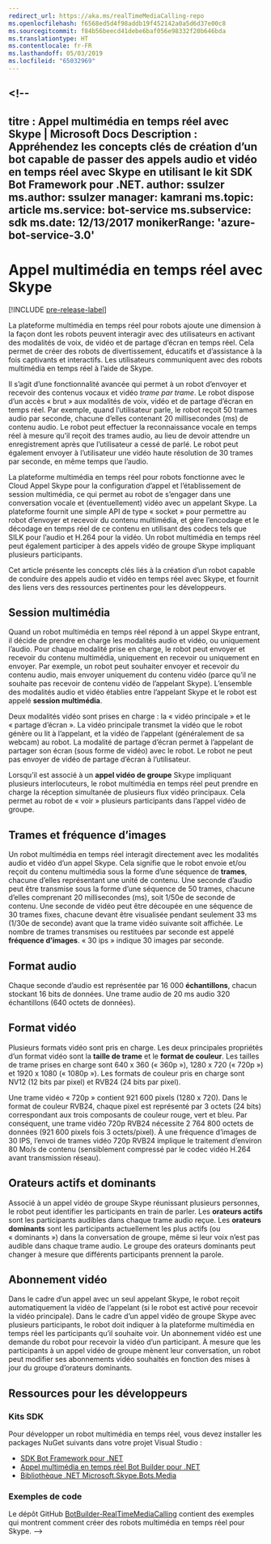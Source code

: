 ```yaml
---
redirect_url: https://aka.ms/realTimeMediaCalling-repo
ms.openlocfilehash: f6568ed5d4f98addb19f452142a0a5d6d37e00c8
ms.sourcegitcommit: f84b56beecd41debe6baf056e98332f20b646bda
ms.translationtype: HT
ms.contentlocale: fr-FR
ms.lasthandoff: 05/03/2019
ms.locfileid: "65032969"
---
```

<a name="--"></a><!--
---
titre : Appel multimédia en temps réel avec Skype | Microsoft Docs Description : Appréhendez les concepts clés de création d’un bot capable de passer des appels audio et vidéo en temps réel avec Skype en utilisant le kit SDK Bot Framework pour .NET.
author: ssulzer ms.author: ssulzer manager: kamrani ms.topic: article ms.service: bot-service ms.subservice: sdk ms.date: 12/13/2017 monikerRange: 'azure-bot-service-3.0'
---

# <a name="real-time-media-calling-with-skype"></a>Appel multimédia en temps réel avec Skype

[!INCLUDE [pre-release-label](../includes/pre-release-label-v3.md)]

La plateforme multimédia en temps réel pour robots ajoute une dimension à la façon dont les robots peuvent interagir avec des utilisateurs en activant des modalités de voix, de vidéo et de partage d’écran en temps réel. Cela permet de créer des robots de divertissement, éducatifs et d’assistance à la fois captivants et interactifs. Les utilisateurs communiquent avec des robots multimédia en temps réel à l’aide de Skype.

Il s’agit d’une fonctionnalité avancée qui permet à un robot d’envoyer et recevoir des contenus vocaux et vidéo *trame par trame*. Le robot dispose d’un accès « brut » aux modalités de voix, vidéo et de partage d’écran en temps réel. Par exemple, quand l’utilisateur parle, le robot reçoit 50 trames audio par seconde, chacune d’elles contenant 20 millisecondes (ms) de contenu audio. Le robot peut effectuer la reconnaissance vocale en temps réel à mesure qu’il reçoit des trames audio, au lieu de devoir attendre un enregistrement après que l’utilisateur a cessé de parlé. Le robot peut également envoyer à l’utilisateur une vidéo haute résolution de 30 trames par seconde, en même temps que l’audio.

La plateforme multimédia en temps réel pour robots fonctionne avec le Cloud Appel Skype pour la configuration d’appel et l’établissement de session multimédia, ce qui permet au robot de s’engager dans une conversation vocale et (éventuellement) vidéo avec un appelant Skype. La plateforme fournit une simple API de type « socket » pour permettre au robot d’envoyer et recevoir du contenu multimédia, et gère l’encodage et le décodage en temps réel de ce contenu en utilisant des codecs tels que SILK pour l’audio et H.264 pour la vidéo. Un robot multimédia en temps réel peut également participer à des appels vidéo de groupe Skype impliquant plusieurs participants.

Cet article présente les concepts clés liés à la création d’un robot capable de conduire des appels audio et vidéo en temps réel avec Skype, et fournit des liens vers des ressources pertinentes pour les développeurs.

## <a name="media-session"></a>Session multimédia
Quand un robot multimédia en temps réel répond à un appel Skype entrant, il décide de prendre en charge les modalités audio et vidéo, ou uniquement l’audio. Pour chaque modalité prise en charge, le robot peut envoyer et recevoir du contenu multimédia, uniquement en recevoir ou uniquement en envoyer. Par exemple, un robot peut souhaiter envoyer et recevoir du contenu audio, mais envoyer uniquement du contenu vidéo (parce qu’il ne souhaite pas recevoir de contenu vidéo de l’appelant Skype). L’ensemble des modalités audio et vidéo établies entre l’appelant Skype et le robot est appelé **session multimédia**.

Deux modalités vidéo sont prises en charge : la « vidéo principale » et le « partage d’écran ». La vidéo principale transmet la vidéo que le robot génère ou lit à l’appelant, et la vidéo de l’appelant (généralement de sa webcam) au robot. La modalité de partage d’écran permet à l’appelant de partager son écran (sous forme de vidéo) avec le robot. Le robot ne peut pas envoyer de vidéo de partage d’écran à l’utilisateur.

Lorsqu’il est associé à un **appel vidéo de groupe** Skype impliquant plusieurs interlocuteurs, le robot multimédia en temps réel peut prendre en charge la réception simultanée de plusieurs flux vidéo principaux. Cela permet au robot de « voir » plusieurs participants dans l’appel vidéo de groupe.

## <a name="frames-and-frame-rate"></a>Trames et fréquence d’images
Un robot multimédia en temps réel interagit directement avec les modalités audio et vidéo d’un appel Skype. Cela signifie que le robot envoie et/ou reçoit du contenu multimédia sous la forme d’une séquence de **trames**, chacune d’elles représentant une unité de contenu. Une seconde d’audio peut être transmise sous la forme d’une séquence de 50 trames, chacune d’elles comprenant 20 millisecondes (ms), soit 1/50e de seconde de contenu. Une seconde de vidéo peut être découpée en une séquence de 30 trames fixes, chacune devant être visualisée pendant seulement 33 ms (1/30e de seconde) avant que la trame vidéo suivante soit affichée. Le nombre de trames transmises ou restituées par seconde est appelé **fréquence d’images**. « 30 ips » indique 30 images par seconde.

## <a name="audio-format"></a>Format audio
Chaque seconde d’audio est représentée par 16 000 **échantillons**, chacun stockant 16 bits de données. Une trame audio de 20 ms audio 320 échantillons (640 octets de données).

## <a name="video-format"></a>Format vidéo
Plusieurs formats vidéo sont pris en charge. Les deux principales propriétés d’un format vidéo sont la **taille de trame** et le **format de couleur**. Les tailles de trame prises en charge sont 640 x 360 (« 360p »), 1280 x 720 (« 720p ») et 1920 x 1080 (« 1080p »). Les formats de couleur pris en charge sont NV12 (12 bits par pixel) et RVB24 (24 bits par pixel).

Une trame vidéo « 720p » contient 921 600 pixels (1280 x 720). Dans le format de couleur RVB24, chaque pixel est représenté par 3 octets (24 bits) correspondant aux trois composants de couleur rouge, vert et bleu. Par conséquent, une trame vidéo 720p RVB24 nécessite 2 764 800 octets de données (921 600 pixels fois 3 octets/pixel). À une fréquence d’images de 30 IPS, l’envoi de trames vidéo 720p RVB24 implique le traitement d’environ 80 Mo/s de contenu (sensiblement compressé par le codec vidéo H.264 avant transmission réseau).

## <a name="active-and-dominant-speakers"></a>Orateurs actifs et dominants
Associé à un appel vidéo de groupe Skype réunissant plusieurs personnes, le robot peut identifier les participants en train de parler. Les **orateurs actifs** sont les participants audibles dans chaque trame audio reçue. Les **orateurs dominants** sont les participants actuellement les plus actifs (ou « dominants ») dans la conversation de groupe, même si leur voix n’est pas audible dans chaque trame audio. Le groupe des orateurs dominants peut changer à mesure que différents participants prennent la parole.

## <a name="video-subscription"></a>Abonnement vidéo
Dans le cadre d’un appel avec un seul appelant Skype, le robot reçoit automatiquement la vidéo de l’appelant (si le robot est activé pour recevoir la vidéo principale). Dans le cadre d’un appel vidéo de groupe Skype avec plusieurs participants, le robot doit indiquer à la plateforme multimédia en temps réel les participants qu’il souhaite voir. Un abonnement vidéo est une demande du robot pour recevoir la vidéo d’un participant. À mesure que les participants à un appel vidéo de groupe mènent leur conversation, un robot peut modifier ses abonnements vidéo souhaités en fonction des mises à jour du groupe d’orateurs dominants.

## <a name="developer-resources"></a>Ressources pour les développeurs 

### <a name="sdks"></a>Kits SDK

Pour développer un robot multimédia en temps réel, vous devez installer les packages NuGet suivants dans votre projet Visual Studio :

- [SDK Bot Framework pour .NET](bot-builder-dotnet-overview.md)
- [Appel multimédia en temps réel Bot Builder pour .NET](https://www.nuget.org/packages?q=Bot.Builder.RealTimeMediaCalling)
- [Bibliothèque .NET Microsoft.Skype.Bots.Media](https://www.nuget.org/packages?q=Microsoft.Skype.Bots.Media)

### <a name="code-samples"></a>Exemples de code

Le dépôt GitHub [BotBuilder-RealTimeMediaCalling](https://github.com/Microsoft/BotBuilder-RealTimeMediaCalling) contient des exemples qui montrent comment créer des robots multimédia en temps réel pour Skype.
-->
